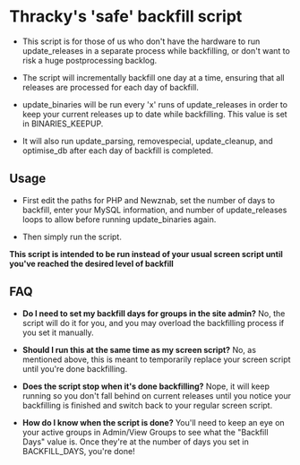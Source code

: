 # Thracky's 'safe' backfill script

* This script is for those of us who don't have the hardware to run update_releases in a separate process while backfilling, or don't want to risk a huge postprocessing backlog.

* The script will incrementally backfill one day at a time, ensuring that all releases are processed for each day of backfill.

* update_binaries will be run every 'x' runs of update_releases in order to keep your current releases up to date while backfilling. This value is set in BINARIES_KEEPUP.

* It will also run update_parsing, removespecial, update_cleanup, and optimise_db after each day of backfill is completed.



## Usage

* First edit the paths for PHP and Newznab, set the number of days to backfill, enter your MySQL information, and number of update_releases loops to allow before running update_binaries again.

* Then simply run the script.

**This script is intended to be run instead of your usual screen script until you've reached the desired level of backfill**

## FAQ

* **Do I need to set my backfill days for groups in the site admin?**
   No, the script will do it for you, and you may overload the backfilling process if you set it manually.


* **Should I run this at the same time as my screen script?**
   No, as mentioned above, this is meant to temporarily replace your screen script until you're done backfilling.


* **Does the script stop when it's done backfilling?**
   Nope, it will keep running so you don't fall behind on current releases until you notice your backfilling is finished and switch back to your regular screen script.


* **How do I know when the script is done?**
   You'll need to keep an eye on your active groups in Admin/View Groups to see what the "Backfill Days" value is.  Once they're at the number of days you set in BACKFILL_DAYS, you're done!
   
   
